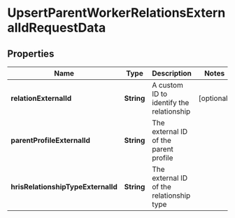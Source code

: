 

# UpsertParentWorkerRelationsExternalIdRequestData


## Properties

| Name | Type | Description | Notes |
|------------ | ------------- | ------------- | -------------|
|**relationExternalId** | **String** | A custom ID to identify the relationship |  [optional] |
|**parentProfileExternalId** | **String** | The external ID of the parent profile |  |
|**hrisRelationshipTypeExternalId** | **String** | The external ID of the relationship type |  |



